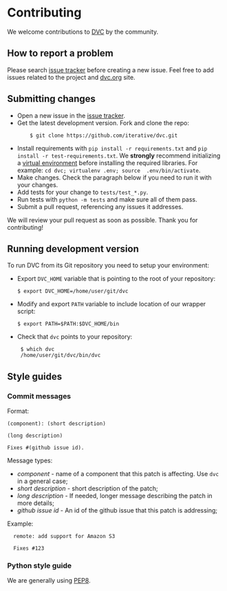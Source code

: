 # Contributing

We welcome contributions to [DVC](https://github.com/iterative/dvc) by the
community.

## How to report a problem

Please search [issue tracker](https://github.com/iterative/dvc/issues) before
creating a new issue. Feel free to add issues related to the project and
[dvc.org](https://dvc.org) site.

## Submitting changes

* Open a new issue in the [issue tracker](https://github.com/iterative/dvc/issues).
* Get the latest development version. Fork and clone the repo:
  ```dvc
      $ git clone https://github.com/iterative/dvc.git
  ```
* Install requirements with `pip install -r requirements.txt` and
`pip install -r test-requirements.txt`. We **strongly** recommend initializing a
[virtual environment](https://virtualenv.pypa.io/en/latest/userguide/) before
installing the required libraries. For example: `cd dvc; virtualenv .env; source 
.env/bin/activate`.
* Make changes. Check the paragraph below if you need to run it with your changes.
* Add tests for your change to `tests/test_*.py`.
* Run tests with `python -m tests` and make sure all of them pass.
* Submit a pull request, referencing any issues it addresses.

We will review your pull request as soon as possible. Thank you for contributing!

## Running development version

To run DVC from its Git repository you need to setup your environment:

* Export `DVC_HOME` variable that is pointing to the root of your repository:
  ```dvc
  $ export DVC_HOME=/home/user/git/dvc
  ```

* Modify and export `PATH` variable to include location of our wrapper script:
  ```dvc
  $ export PATH=$PATH:$DVC_HOME/bin
  ```

* Check that `dvc` points to your repository:
  ```dvc
   $ which dvc
   /home/user/git/dvc/bin/dvc
   ```

## Style guides
### Commit messages

Format:
```
(component): (short description)

(long description) 

Fixes #(github issue id).
```

Message types:

* *component* - name of a component that this patch is affecting. Use `dvc`
in a general case;
* *short description* - short description of the patch;
* *long description* - If needed, longer message describing the patch in more
details;
* *github issue id* - An id of the github issue that this patch is addressing;

Example:
```
  remote: add support for Amazon S3

  Fixes #123
```

### Python style guide
We are generally using [PEP8](https://www.python.org/dev/peps/pep-0008/?).
